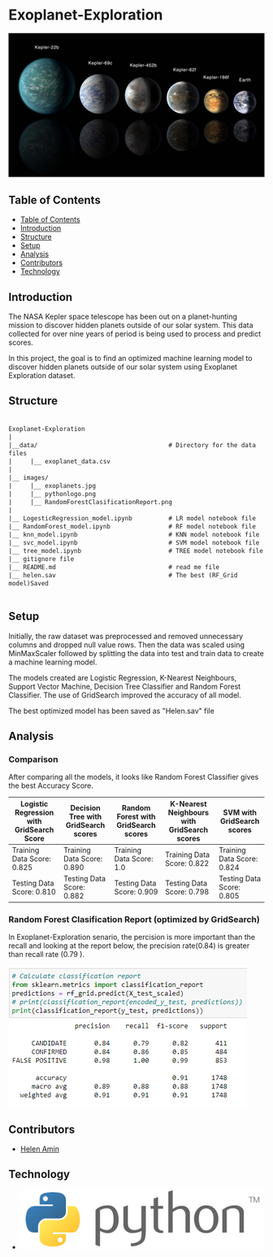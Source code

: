 # Exoplanet-Exploration

![planets View](Images/exoplanets.jpg)

## Table of Contents

- [Table of Contents](#table-of-contents)
- [Introduction](#Introduction)
- [Structure](#Structure)
- [Setup](#Setup)
- [Analysis](#Analysis)
- [Contributors](#Contributors)
- [Technology](#Technology)

## Introduction

The NASA Kepler space telescope has been out on a planet-hunting mission to discover hidden planets
outside of our solar system. This data collected for over nine years of period is being used to process and
predict scores. 

In this project, the goal is to find an optimized machine learning model to discover hidden planets outside of our solar system using Exoplanet Exploration dataset.

## Structure
```
 
Exoplanet-Exploration
|
|__data/                                    # Directory for the data files
|     |__ exoplanet_data.csv
|
|__ images/
|     |__ exoplanets.jpg
|     |__ pythonlogo.png
|     |__ RandomForestClasificationReport.png
|
|__ LogesticRegression_model.ipynb          # LR model notebook file
|__ RandomForest_model.ipynb                # RF model notebook file
|__ knn_model.ipynb                         # KNN model notebook file
|__ svc_model.ipynb                         # SVM model notebook file
|__ tree_model.ipynb                        # TREE model notebook file
|__ gitignore file
|__ README.md                               # read me file
|__ helen.sav                               # The best (RF_Grid model)Saved 
                   

```

## Setup

Initially, the raw dataset was preprocessed and removed unnecessary columns and dropped null value
rows. Then the data was scaled using MinMaxScaler followed by splitting the data into test and train
data to create a machine learning model. 

The models created are Logistic Regression, K-Nearest Neighbours, Support Vector Machine, Decision Tree Classifier and Random Forest Classifier. The use of GridSearch improved the accuracy of all model.

The best optimized model has been saved as "Helen.sav" file

## Analysis

### Comparison
After comparing all the models, it looks like Random Forest Classifier gives the best Accuracy Score.

| Logistic Regression with GridSearch Score | Decision Tree with GridSearch scores | Random Forest with GridSearch scores | K-Nearest Neighbours with GridSearch scores | SVM with GridSearch scores |
|-|-|-|-|-|
| Training Data Score: 0.825 | Training Data Score: 0.890 | Training Data Score: 1.0 | Training Data Score: 0.822 | Training Data Score: 0.824 |
| Testing Data Score: 0.810 | Testing Data Score: 0.882 | Testing Data Score: 0.909 | Testing Data Score: 0.798 |Testing Data Score: 0.805 |

### Random Forest Clasification Report (optimized by GridSearch)
In Exoplanet-Exploration senario, the percision is more important than the recall and looking at the report below, the precision rate(0.84) is greater than recall rate (0.79 ).


![Random Forest Clasification Report](Images/RandomForestClasificationReport.png)

## Contributors

- [Helen Amin](https://github.com/helenamin)

## Technology

- ![PythonLogo](Images/pythonlogo.png)
